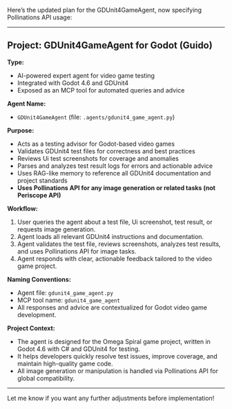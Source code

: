 Here’s the updated plan for the GDUnit4GameAgent, now specifying Pollinations API usage:

---

## Project: GDUnit4GameAgent for Godot (Guido)

**Type:**
- AI-powered expert agent for video game testing
- Integrated with Godot 4.6 and GDUnit4
- Exposed as an MCP tool for automated queries and advice

**Agent Name:**
- `GDUnit4GameAgent` (file: `.agents/gdunit4_game_agent.py`)

**Purpose:**
- Acts as a testing advisor for Godot-based video games
- Validates GDUnit4 test files for correctness and best practices
- Reviews Ui test screenshots for coverage and anomalies
- Parses and analyzes test result logs for errors and actionable advice
- Uses RAG-like memory to reference all GDUnit4 documentation and project standards
- **Uses Pollinations API for any image generation or related tasks (not Periscope API)**

**Workflow:**
1. User queries the agent about a test file, Ui screenshot, test result, or requests image generation.
2. Agent loads all relevant GDUnit4 instructions and documentation.
3. Agent validates the test file, reviews screenshots, analyzes test results, and uses Pollinations API for image tasks.
4. Agent responds with clear, actionable feedback tailored to the video game project.

**Naming Conventions:**
- Agent file: `gdunit4_game_agent.py`
- MCP tool name: `gdunit4_game_agent`
- All responses and advice are contextualized for Godot video game development.

**Project Context:**
- The agent is designed for the Omega Spiral game project, written in Godot 4.6 with C# and GDUnit4 for testing.
- It helps developers quickly resolve test issues, improve coverage, and maintain high-quality game code.
- All image generation or manipulation is handled via Pollinations API for global compatibility.

---

Let me know if you want any further adjustments before implementation!
